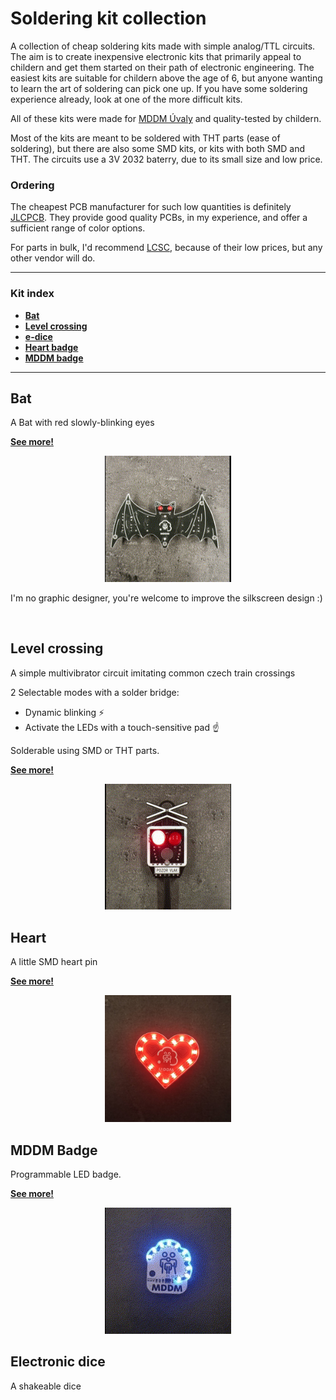 # Soldering kit collection
A collection of cheap soldering kits made with simple analog/TTL circuits. 
The aim is to create inexpensive electronic kits that primarily appeal to childern and get them started on their path of electronic engineering. The easiest kits are suitable for childern above the age of 6, but anyone wanting to learn the art of soldering can pick one up.
If you have some soldering experience already, look at one of the more difficult kits.

All of these kits were made for [MDDM Úvaly](https://www.mddmuvaly.cz/) and quality-tested by childern. 

Most of the kits are meant to be soldered with THT parts (ease of soldering), but there are also some SMD kits, or kits with both SMD and THT. 
The circuits use a 3V 2032 baterry, due to its small size and low price.

### Ordering
The cheapest PCB manufacturer for such low quantities is definitely [JLCPCB](https://www.jlcpcb.com/). They provide good quality PCBs, in my experience, and offer a sufficient range of color options.

For parts in bulk, I'd recommend [LCSC](https://www.lcsc.com/), because of their low prices, but any other vendor will do.

---

### Kit index
- [**Bat**](#bat)
- [**Level crossing**](#level-crossing)
- [**e-dice**](#electronic-dice)
- [**Heart badge**](#heart)
- [**MDDM badge**](#mddm-badge)

---

## Bat 

A Bat with red slowly-blinking eyes

[**See more!**](bat/README.md)

<p align='center'> <a href="bat/doc/bat-video.gif" target="_blank"><img width=40% src='bat/doc/bat-video.gif'></a> </p>

I'm no graphic designer, you're welcome to improve the silkscreen design :)

<br>

## Level crossing

A simple multivibrator circuit imitating common czech train crossings 

2 Selectable modes with a solder bridge: 
- Dynamic blinking :zap:
- Activate the LEDs with a touch-sensitive pad :point_up:

Solderable using SMD or THT parts.

[**See more!**](/crossing/README.md)

<p align='center'> <a href="crossing/doc/crossing-video.gif" target="_blank"><img width=40% src='crossing/doc/crossing-video.gif'></a> </p>

## Heart

A little SMD heart pin

[**See more!**](/heart-badge/README.md)

<p align='center'> <a href="heart-badge/doc/heart.png" target="_blank"><img width=40% src='heart-badge/doc/heart.png'></a> </p>

## MDDM Badge

Programmable LED badge.

[**See more!**](/mddm-badge/README.md)

<p align='center'> <a href="mddm-badge/doc/mddm-badge-video.gif" target="_blank"><img width=40% src="mddm-badge/doc/mddm-badge-video.gif"></a> </p>

## Electronic dice

A shakeable dice 

